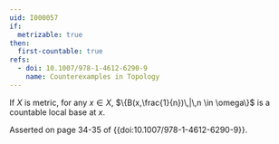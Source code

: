 ```yaml
---
uid: I000057
if:
  metrizable: true
then:
  first-countable: true
refs:
  - doi: 10.1007/978-1-4612-6290-9
    name: Counterexamples in Topology
---
```

If $X$ is metric, for any $x \in X$, $\{B(x,\frac{1}{n})\,|\,n \in \omega\}$ is a countable local base at $x$.

Asserted on page 34-35 of {{doi:10.1007/978-1-4612-6290-9}}.
